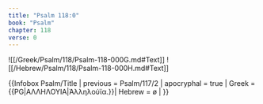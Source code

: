 ```yaml
---
title: "Psalm 118:0"
book: "Psalm"
chapter: 118
verse: 0
---
```

![[/Greek/Psalm/118/Psalm-118-000G.md#Text]]
![[/Hebrew/Psalm/118/Psalm-118-000H.md#Text]]

{{Infobox Psalm/Title |
  previous = Psalm/117/2 |
  apocryphal = true |
  Greek = {{PG|ΑΛΛΗΛΟΥΙΑ|Ἀλληλούϊα.}}|
  Hebrew = ø |
}}
